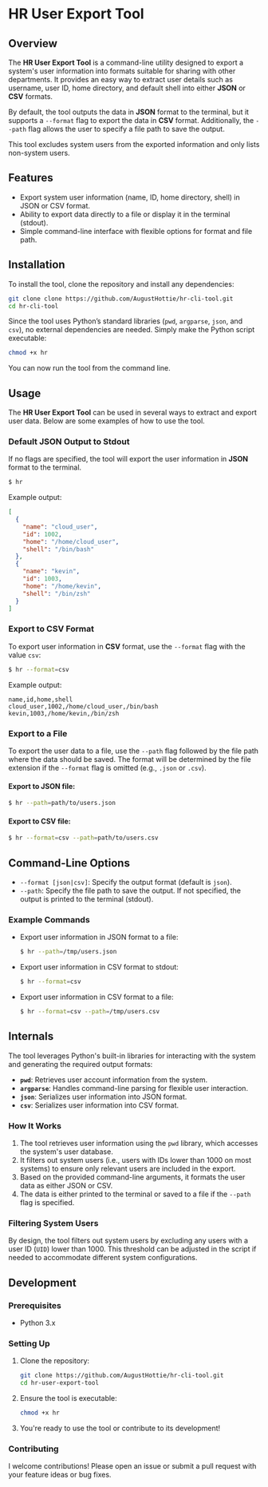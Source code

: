 # HR User Export Tool

## Overview

The **HR User Export Tool** is a command-line utility designed to export a system's user information into formats suitable for sharing with other departments. It provides an easy way to extract user details such as username, user ID, home directory, and default shell into either **JSON** or **CSV** formats.

By default, the tool outputs the data in **JSON** format to the terminal, but it supports a `--format` flag to export the data in **CSV** format. Additionally, the `--path` flag allows the user to specify a file path to save the output.

This tool excludes system users from the exported information and only lists non-system users.

## Features

- Export system user information (name, ID, home directory, shell) in JSON or CSV format.
- Ability to export data directly to a file or display it in the terminal (stdout).
- Simple command-line interface with flexible options for format and file path.

## Installation

To install the tool, clone the repository and install any dependencies:

```bash
git clone clone https://github.com/AugustHottie/hr-cli-tool.git
cd hr-cli-tool
```

Since the tool uses Python’s standard libraries (`pwd`, `argparse`, `json`, and `csv`), no external dependencies are needed. Simply make the Python script executable:

```bash
chmod +x hr
```

You can now run the tool from the command line.

## Usage

The **HR User Export Tool** can be used in several ways to extract and export user data. Below are some examples of how to use the tool.

### Default JSON Output to Stdout

If no flags are specified, the tool will export the user information in **JSON** format to the terminal.

```bash
$ hr
```

Example output:

```json
[
  {
    "name": "cloud_user",
    "id": 1002,
    "home": "/home/cloud_user",
    "shell": "/bin/bash"
  },
  {
    "name": "kevin",
    "id": 1003,
    "home": "/home/kevin",
    "shell": "/bin/zsh"
  }
]
```

### Export to CSV Format

To export user information in **CSV** format, use the `--format` flag with the value `csv`:

```bash
$ hr --format=csv
```

Example output:

```csv
name,id,home,shell
cloud_user,1002,/home/cloud_user,/bin/bash
kevin,1003,/home/kevin,/bin/zsh
```

### Export to a File

To export the user data to a file, use the `--path` flag followed by the file path where the data should be saved. The format will be determined by the file extension if the `--format` flag is omitted (e.g., `.json` or `.csv`).

#### Export to JSON file:

```bash
$ hr --path=path/to/users.json
```

#### Export to CSV file:

```bash
$ hr --format=csv --path=path/to/users.csv
```

## Command-Line Options

- `--format [json|csv]`: Specify the output format (default is `json`).
- `--path`: Specify the file path to save the output. If not specified, the output is printed to the terminal (stdout).

### Example Commands

- Export user information in JSON format to a file:
  ```bash
  $ hr --path=/tmp/users.json
  ```

- Export user information in CSV format to stdout:
  ```bash
  $ hr --format=csv
  ```

- Export user information in CSV format to a file:
  ```bash
  $ hr --format=csv --path=/tmp/users.csv
  ```

## Internals

The tool leverages Python's built-in libraries for interacting with the system and generating the required output formats:

- **`pwd`**: Retrieves user account information from the system.
- **`argparse`**: Handles command-line parsing for flexible user interaction.
- **`json`**: Serializes user information into JSON format.
- **`csv`**: Serializes user information into CSV format.

### How It Works

1. The tool retrieves user information using the `pwd` library, which accesses the system's user database.
2. It filters out system users (i.e., users with IDs lower than 1000 on most systems) to ensure only relevant users are included in the export.
3. Based on the provided command-line arguments, it formats the user data as either JSON or CSV.
4. The data is either printed to the terminal or saved to a file if the `--path` flag is specified.

### Filtering System Users

By design, the tool filters out system users by excluding any users with a user ID (`UID`) lower than 1000. This threshold can be adjusted in the script if needed to accommodate different system configurations.

## Development

### Prerequisites

- Python 3.x

### Setting Up

1. Clone the repository:
   ```bash
   git clone https://github.com/AugustHottie/hr-cli-tool.git
   cd hr-user-export-tool
   ```

2. Ensure the tool is executable:
   ```bash
   chmod +x hr
   ```

3. You're ready to use the tool or contribute to its development!

### Contributing

I welcome contributions! Please open an issue or submit a pull request with your feature ideas or bug fixes.
